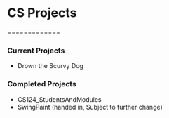 # CS Projects
=============

### Current Projects
 - Drown the Scurvy Dog
 
### Completed Projects
 - CS124_StudentsAndModules
 - SwingPaint (handed in, Subject to further change)
